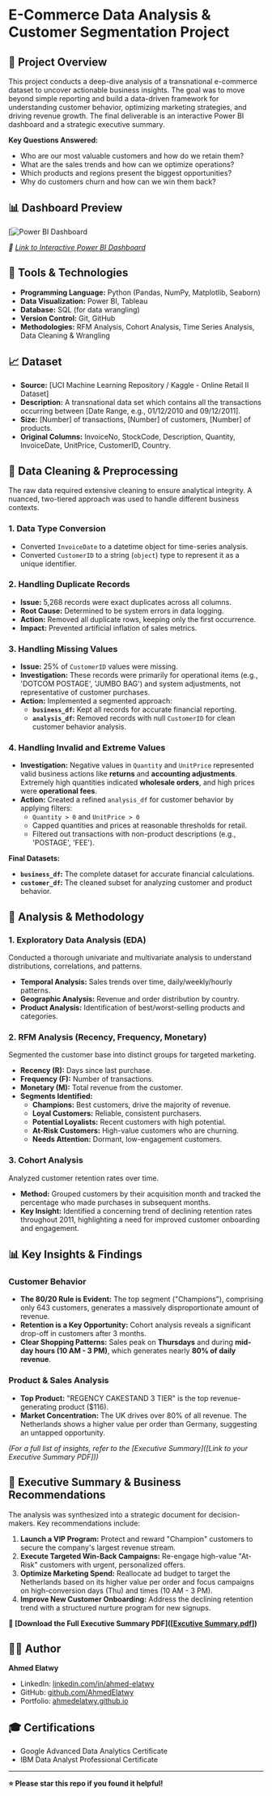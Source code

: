 # E-Commerce Data Analysis & Customer Segmentation Project

## 📖 Project Overview

This project conducts a deep-dive analysis of a transnational e-commerce dataset to uncover actionable business insights. The goal was to move beyond simple reporting and build a data-driven framework for understanding customer behavior, optimizing marketing strategies, and driving revenue growth. The final deliverable is an interactive Power BI dashboard and a strategic executive summary.

**Key Questions Answered:**
- Who are our most valuable customers and how do we retain them?
- What are the sales trends and how can we optimize operations?
- Which products and regions present the biggest opportunities?
- Why do customers churn and how can we win them back?

## 📊 Dashboard Preview

[![Power BI Dashboard](https://github.com/AhmedElatwy/E-Commerce-Analysis/blob/be832f028003f3e61e8668d78b0638679e368a30/Visual/dashboard%201.png)

*🔗 [Link to Interactive Power BI Dashboard]([https://app.powerbi.com/reportEmbed?reportId=3d257d11-3cdd-4c23-8105-0e305a89c2be&autoAuth=true&ctid=f349c2fd-fc94-4893-abe4-cfbe7ed52842])*

## 🧰 Tools & Technologies

- **Programming Language:** Python (Pandas, NumPy, Matplotlib, Seaborn)
- **Data Visualization:** Power BI, Tableau
- **Database:** SQL (for data wrangling)
- **Version Control:** Git, GitHub
- **Methodologies:** RFM Analysis, Cohort Analysis, Time Series Analysis, Data Cleaning & Wrangling

## 📈 Dataset

- **Source:** [UCI Machine Learning Repository / Kaggle - Online Retail II Dataset]
- **Description:** A transnational data set which contains all the transactions occurring between [Date Range, e.g., 01/12/2010 and 09/12/2011].
- **Size:** [Number] of transactions, [Number] of customers, [Number] of products.
- **Original Columns:** InvoiceNo, StockCode, Description, Quantity, InvoiceDate, UnitPrice, CustomerID, Country.

## 🔧 Data Cleaning & Preprocessing

The raw data required extensive cleaning to ensure analytical integrity. A nuanced, two-tiered approach was used to handle different business contexts.

### 1. Data Type Conversion
- Converted `InvoiceDate` to a datetime object for time-series analysis.
- Converted `CustomerID` to a string (`object`) type to represent it as a unique identifier.

### 2. Handling Duplicate Records
- **Issue:** 5,268 records were exact duplicates across all columns.
- **Root Cause:** Determined to be system errors in data logging.
- **Action:** Removed all duplicate rows, keeping only the first occurrence.
- **Impact:** Prevented artificial inflation of sales metrics.

### 3. Handling Missing Values
- **Issue:** 25% of `CustomerID` values were missing.
- **Investigation:** These records were primarily for operational items (e.g., 'DOTCOM POSTAGE', 'JUMBO BAG') and system adjustments, not representative of customer purchases.
- **Action:** Implemented a segmented approach:
  - **`business_df`:** Kept all records for accurate financial reporting.
  - **`analysis_df`:** Removed records with null `CustomerID` for clean customer behavior analysis.

### 4. Handling Invalid and Extreme Values
- **Investigation:** Negative values in `Quantity` and `UnitPrice` represented valid business actions like **returns** and **accounting adjustments**. Extremely high quantities indicated **wholesale orders**, and high prices were **operational fees**.
- **Action:** Created a refined `analysis_df` for customer behavior by applying filters:
  - `Quantity > 0` and `UnitPrice > 0`
  - Capped quantities and prices at reasonable thresholds for retail.
  - Filtered out transactions with non-product descriptions (e.g., 'POSTAGE', 'FEE').

**Final Datasets:**
- **`business_df`:** The complete dataset for accurate financial calculations.
- **`customer_df`:** The cleaned subset for analyzing customer and product behavior.

## 🧮 Analysis & Methodology

### 1. Exploratory Data Analysis (EDA)
Conducted a thorough univariate and multivariate analysis to understand distributions, correlations, and patterns.
- **Temporal Analysis:** Sales trends over time, daily/weekly/hourly patterns.
- **Geographic Analysis:** Revenue and order distribution by country.
- **Product Analysis:** Identification of best/worst-selling products and categories.

### 2. RFM Analysis (Recency, Frequency, Monetary)
Segmented the customer base into distinct groups for targeted marketing.
- **Recency (R):** Days since last purchase.
- **Frequency (F):** Number of transactions.
- **Monetary (M):** Total revenue from the customer.
- **Segments Identified:**
  - **Champions:** Best customers, drive the majority of revenue.
  - **Loyal Customers:** Reliable, consistent purchasers.
  - **Potential Loyalists:** Recent customers with high potential.
  - **At-Risk Customers:** High-value customers who are churning.
  - **Needs Attention:** Dormant, low-engagement customers.

### 3. Cohort Analysis
Analyzed customer retention rates over time.
- **Method:** Grouped customers by their acquisition month and tracked the percentage who made purchases in subsequent months.
- **Key Insight:** Identified a concerning trend of declining retention rates throughout 2011, highlighting a need for improved customer onboarding and engagement.

## 📊 Key Insights & Findings

### Customer Behavior
- **The 80/20 Rule is Evident:** The top segment ("Champions"), comprising only 643 customers, generates a massively disproportionate amount of revenue.
- **Retention is a Key Opportunity:** Cohort analysis reveals a significant drop-off in customers after 3 months.
- **Clear Shopping Patterns:** Sales peak on **Thursdays** and during **mid-day hours (10 AM - 3 PM)**, which generates nearly **80% of daily revenue**.

### Product & Sales Analysis
- **Top Product:** "REGENCY CAKESTAND 3 TIER" is the top revenue-generating product ($116).
- **Market Concentration:** The UK drives over 80% of all revenue. The Netherlands shows a higher value per order than Germany, suggesting an untapped opportunity.

*(For a full list of insights, refer to the [Executive Summary]([Link to your Executive Summary PDF]))*

## 🚀 Executive Summary & Business Recommendations

The analysis was synthesized into a strategic document for decision-makers. Key recommendations include:

1.  **Launch a VIP Program:** Protect and reward "Champion" customers to secure the company's largest revenue stream.
2.  **Execute Targeted Win-Back Campaigns:** Re-engage high-value "At-Risk" customers with urgent, personalized offers.
3.  **Optimize Marketing Spend:** Reallocate ad budget to target the Netherlands based on its higher value per order and focus campaigns on high-conversion days (Thu) and times (10 AM - 3 PM).
4.  **Improve New Customer Onboarding:** Address the declining retention trend with a structured nurture program for new signups.

**🔗 [Download the Full Executive Summary PDF]([[Excutive Summary.pdf](https://github.com/AhmedElatwy/E-Commerce-Analysis/blob/f05ce116202147f0e8b7037291c201c1ea2b6f4c/Excutive%20Summary.pdf)])**



## 👨‍💻 Author

**Ahmed Elatwy**
- LinkedIn: [linkedin.com/in/ahmed-elatwy](https://www.linkedin.com/in/ahmed-elatwy/)
- GitHub: [github.com/AhmedElatwy](https://github.com/AhmedElatwy)
- Portfolio: [ahmedelatwy.github.io](https://ahmedelatwy.github.io/)

## 🎓 Certifications
- Google Advanced Data Analytics Certificate
- IBM Data Analyst Professional Certificate

---

**⭐️ Please star this repo if you found it helpful!**
